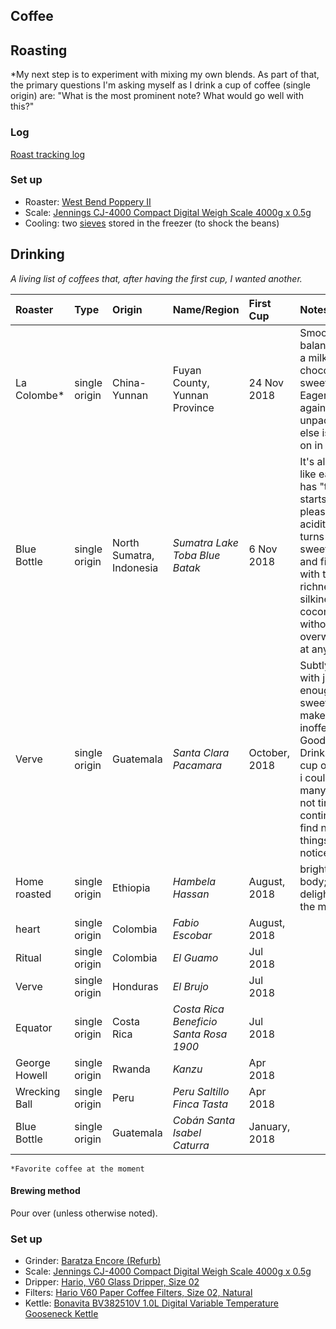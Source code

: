 ## Coffee

## Roasting
*My next step is to experiment with mixing my own blends. As part of that, the primary questions I'm asking myself as I drink a cup of coffee (single origin) are: "What is the most prominent note? What would go well with this?"

### Log
[Roast tracking log](https://docs.google.com/spreadsheets/d/1aH58w2qIBGqEbM_Dfpmq_KhUNhTc48ZHuMJqiuyN_lY/edit?usp=sharing)

### Set up
+  Roaster: [West Bend Poppery II](https://www.ebay.com/bhp/west-bend-poppery-ii)
+  Scale: [Jennings CJ-4000 Compact Digital Weigh Scale 4000g x 0.5g](https://www.amazon.com/Jennings-CJ-4000-Compact-Digital-Adapter/dp/B004C3CAB8)
+  Cooling: two [sieves](https://en.wikipedia.org/wiki/Sieve) stored in the freezer (to shock the beans)


## Drinking
*A living list of coffees that, after having the first cup, I wanted another.*

**Roaster** | **Type** | **Origin** | **Name/Region** | **First Cup** | **Notes**
|:---- | :---- | :---- | :---- | :---- |:----|  
La Colombe* | single origin | China-Yunnan | Fuyan County, Yunnan Province | 24 Nov 2018 | Smooth and balanced with a milk-chocolate sweetness. Eager to try it again to unpack what else is going on in there.|
Blue Bottle | single origin | North Sumatra, Indonesia | *Sumatra Lake Toba Blue Batak* | 6 Nov 2018 | It's almost like each sip has "time"...it starts with a pleasant acidity that turns into sweetness and finishes with the richness and silkiness of coconut oil without overwhelming at any point.
Verve | single origin | Guatemala | *Santa Clara Pacamara* | October, 2018 | Subtly sharp, with just enough sweetness to make inoffensive. Good body. Drinks like a cup of coffee i could have many times, not tire of and continue to find new things to notice.
Home roasted | single origin | Ethiopia | *Hambela Hassan* | August, 2018 | bright with body; delightful for the morning |
heart | single origin | Colombia | *Fabio Escobar* | August, 2018 |
Ritual | single origin | Colombia | *El Guamo* | Jul 2018
Verve | single origin | Honduras | *El Brujo* | Jul 2018
Equator | single origin | Costa Rica | *Costa Rica Beneficio Santa Rosa 1900* | Jul 2018
George Howell | single origin | Rwanda | *Kanzu* |  Apr 2018
Wrecking Ball | single origin | Peru | *Peru Saltillo Finca Tasta* |  Apr 2018
Blue Bottle | single origin | Guatemala | *Cobán Santa Isabel Caturra* |  January, 2018

`*Favorite coffee at the moment`

#### Brewing method

Pour over (unless otherwise noted).

### Set up

+  Grinder: [Baratza Encore (Refurb)](https://www.google.com/search?q=baratza+encore+refurb&rlz=1C5CHFA_enUS704US704&oq=baratza+encore+refurb&aqs=chrome..69i57.4017j0j4&sourceid=chrome&ie=UTF-8)
+  Scale: [Jennings CJ-4000 Compact Digital Weigh Scale 4000g x 0.5g](https://www.amazon.com/Jennings-CJ-4000-Compact-Digital-Adapter/dp/B004C3CAB8)
+  Dripper: [Hario, V60 Glass Dripper, Size 02](https://www.amazon.com/Hario-Glass-Coffee-Dripper-Black/dp/B002VUSWGQ)
+  Filters: [Hario V60 Paper Coffee Filters, Size 02, Natural](https://www.amazon.com/Hario-Paper-Coffee-Filters-Natural/dp/B001O0R46I/ref=sr_1_1?s=home-garden&ie=UTF8&qid=1532415935&sr=1-1&keywords=Hario+V60+Paper+Coffee+Filters%2C+Size+02%2C+Natural)
+  Kettle: [Bonavita BV382510V 1.0L Digital Variable Temperature Gooseneck Kettle](https://www.amazon.com/Bonavita-BV382510V-Variable-Temperature-Gooseneck/dp/B005YR0F40/ref=sr_1_3?s=home-garden&ie=UTF8&qid=1532416002&sr=1-3&keywords=electric+kettle+bonavita)
